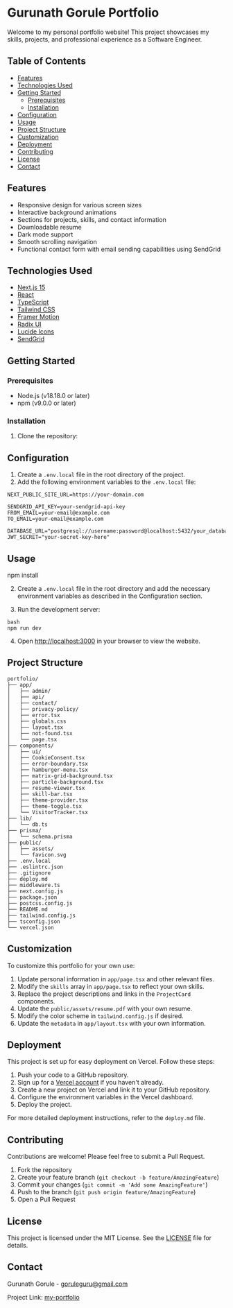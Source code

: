 
# Gurunath Gorule Portfolio

Welcome to my personal portfolio website! This project showcases my skills, projects, and professional experience as a Software Engineer.

## Table of Contents

- [Features](#features)
- [Technologies Used](#technologies-used)
- [Getting Started](#getting-started)
  - [Prerequisites](#prerequisites)
  - [Installation](#installation)
- [Configuration](#configuration)
- [Usage](#usage)
- [Project Structure](#project-structure)
- [Customization](#customization)
- [Deployment](#deployment)
- [Contributing](#contributing)
- [License](#license)
- [Contact](#contact)

## Features

- Responsive design for various screen sizes
- Interactive background animations
- Sections for projects, skills, and contact information
- Downloadable resume
- Dark mode support
- Smooth scrolling navigation
- Functional contact form with email sending capabilities using SendGrid

## Technologies Used

- [Next.js 15](https://nextjs.org/)
- [React](https://reactjs.org/)
- [TypeScript](https://www.typescriptlang.org/)
- [Tailwind CSS](https://tailwindcss.com/)
- [Framer Motion](https://www.framer.com/motion/)
- [Radix UI](https://www.radix-ui.com/)
- [Lucide Icons](https://lucide.dev/)
- [SendGrid](https://sendgrid.com/)

## Getting Started

### Prerequisites

- Node.js (v18.18.0 or later)
- npm (v9.0.0 or later)

### Installation

1. Clone the repository:

## Configuration

1. Create a `.env.local` file in the root directory of the project.
2. Add the following environment variables to the `.env.local` file:

```
NEXT_PUBLIC_SITE_URL=https://your-domain.com

SENDGRID_API_KEY=your-sendgrid-api-key
FROM_EMAIL=your-email@example.com
TO_EMAIL=your-email@example.com

DATABASE_URL="postgresql://username:password@localhost:5432/your_database_name"
JWT_SECRET="your-secret-key-here"
```

## Usage

npm install

2. Create a `.env.local` file in the root directory and add the necessary environment variables as described in the Configuration section.

3. Run the development server:

```
bash
npm run dev
```

4. Open [http://localhost:3000](http://localhost:3000) in your browser to view the website.

## Project Structure

```
portfolio/
├── app/
│   ├── admin/
│   ├── api/
│   ├── contact/
│   ├── privacy-policy/
│   ├── error.tsx
│   ├── globals.css
│   ├── layout.tsx
│   ├── not-found.tsx
│   └── page.tsx
├── components/
│   ├── ui/
│   ├── CookieConsent.tsx
│   ├── error-boundary.tsx
│   ├── hamburger-menu.tsx
│   ├── matrix-grid-background.tsx
│   ├── particle-background.tsx
│   ├── resume-viewer.tsx
│   ├── skill-bar.tsx
│   ├── theme-provider.tsx
│   ├── theme-toggle.tsx
│   └── VisitorTracker.tsx
├── lib/
│   └── db.ts
├── prisma/
│   └── schema.prisma
├── public/
│   ├── assets/
│   └── favicon.svg
├── .env.local
├── .eslintrc.json
├── .gitignore
├── deploy.md
├── middleware.ts
├── next.config.js
├── package.json
├── postcss.config.js
├── README.md
├── tailwind.config.js
├── tsconfig.json
└── vercel.json
```

## Customization

To customize this portfolio for your own use:

1. Update personal information in `app/page.tsx` and other relevant files.
2. Modify the `skills` array in `app/page.tsx` to reflect your own skills.
3. Replace the project descriptions and links in the `ProjectCard` components.
4. Update the `public/assets/resume.pdf` with your own resume.
5. Modify the color scheme in `tailwind.config.js` if desired.
6. Update the `metadata` in `app/layout.tsx` with your own information.

## Deployment

This project is set up for easy deployment on Vercel. Follow these steps:

1. Push your code to a GitHub repository.
2. Sign up for a [Vercel account](https://vercel.com/signup) if you haven't already.
3. Create a new project on Vercel and link it to your GitHub repository.
4. Configure the environment variables in the Vercel dashboard.
5. Deploy the project.

For more detailed deployment instructions, refer to the `deploy.md` file.

## Contributing

Contributions are welcome! Please feel free to submit a Pull Request.

1. Fork the repository
2. Create your feature branch (`git checkout -b feature/AmazingFeature`)
3. Commit your changes (`git commit -m 'Add some AmazingFeature'`)
4. Push to the branch (`git push origin feature/AmazingFeature`)
5. Open a Pull Request

## License

This project is licensed under the MIT License. See the [LICENSE](./LICENSE) file for details.

## Contact

Gurunath Gorule - goruleguru@gmail.com

Project Link: [my-portfolio](https://guru-portfolio-three.vercel.app)
